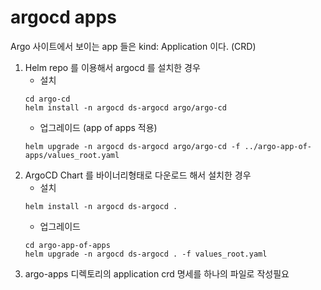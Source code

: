 # argocd apps
Argo 사이트에서 보이는 app 들은 kind: Application 이다. (CRD)
1. Helm repo 를 이용해서 argocd 를 설치한 경우
   * 설치
   ```
   cd argo-cd
   helm install -n argocd ds-argocd argo/argo-cd 
   ```
   * 업그레이드 (app of apps 적용)
   ```
   helm upgrade -n argocd ds-argocd argo/argo-cd -f ../argo-app-of-apps/values_root.yaml
   ```
2. ArgoCD Chart 를 바이너리형태로 다운로드 해서 설치한 경우
   * 설치
   ```
   helm install -n argocd ds-argocd .
   ```
   * 업그레이드
   ```
   cd argo-app-of-apps
   helm upgrade -n argocd ds-argocd . -f values_root.yaml
   ```
3. argo-apps 디렉토리의 application crd 명세를 하나의 파일로 작성필요



